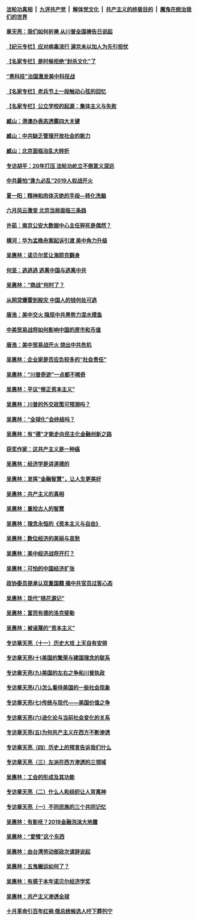

####  [法轮功真相](../../../../basic/blob/master/README.md?t=07101331) &nbsp;|&nbsp; [九评共产党](../../../../9ping.md/blob/master/README.md?t=07101331) &nbsp;|&nbsp; [解体党文化](../../../../jtdwh.md/blob/master/README.md?t=07101331)  &nbsp;|&nbsp; [共产主义的终极目的](../../../../gczydzjmd.md/blob/master/README.md?t=07101331) &nbsp;|&nbsp; [魔鬼在统治我们的世界](../../../../mgztzwmdsj.md/blob/master/README.md?t=07101331) 

#### [章天亮：我们如何祈祷 从川普全国祷告日说起](../pages/nsc423/n11944627.md?t=07101331) 

#### [【纪元专栏】应对病毒流行 渥京未以加人为先引担忧](../pages/nsc423/n11875714.md?t=07101331) 

#### [【名家专栏】是时候拒绝“封杀文化”了](../pages/nsc423/n11814093.md?t=07101331) 

#### [“黑科技”治国激发美中科技战](../pages/nsc423/n11638056.md?t=07101331) 

#### [【名家专栏】老兵节上一段触动心弦的回忆](../pages/nsc423/n11646016.md?t=07101331) 

#### [【名家专栏】公立学校的起源：集体主义与失败](../pages/nsc423/n11601833.md?t=07101331) 

#### [臧山：港澳办表态透露四大关键](../pages/nsc423/n11421628.md?t=07101331) 

#### [臧山：中共缺乏管理开放社会的能力](../pages/nsc423/n11407457.md?t=07101331) 

#### [臧山：北京面临治乱大转折](../pages/nsc423/n11406895.md?t=07101331) 

#### [专访胡平：20年打压 法轮功屹立不倒意义深远](../pages/nsc423/n11398800.md?t=07101331) 

#### [中共最怕“逢九必乱”2019人权战开火](../pages/nsc423/n11385248.md?t=07101331) 

#### [夏一阳：精神和肉体灭绝的手段—转化洗脑](../pages/nsc423/n11368250.md?t=07101331) 

#### [六月风云激变 北京当局面临三条路](../pages/nsc423/n11313668.md?t=07101331) 

#### [许茹：南京公安大数据中心主任猝死是偶然？](../pages/nsc423/n11064744.md?t=07101331) 

#### [横河：华为孟晚舟案起诉引渡 美中角力升级](../pages/nsc423/n11027230.md?t=07101331) 

#### [吴惠林：诺贝尔奖让海耶克翻身](../pages/nsc423/n10890049.md?t=07101331) 

#### [何坚：逃逃逃 逃离中国与逃离中共](../pages/nsc423/n10592891.md?t=07101331) 

#### [吴惠林：“商战”何时了？](../pages/nsc423/n10573558.md?t=07101331) 

#### [从网贷爆雷到股灾 中国人的钱何处可逃](../pages/nsc423/n10572800.md?t=07101331) 

#### [唐浩：美中交火 隐现中共黑势力混水摸鱼](../pages/nsc423/n10544040.md?t=07101331) 

#### [中美贸易战将如何影响中国的房市和币值](../pages/nsc423/n10543697.md?t=07101331) 

#### [唐浩：美中贸易战开火 烧出中共危机](../pages/nsc423/n10540126.md?t=07101331) 

#### [吴惠林：企业家是否应负较多的“社会责任”](../pages/nsc423/n10535022.md?t=07101331) 

#### [吴惠林：“川普奇迹”一点都不稀奇](../pages/nsc423/n10512808.md?t=07101331) 

#### [吴惠林：平议“修正资本主义”](../pages/nsc423/n10495724.md?t=07101331) 

#### [吴惠林：川普的外交政策可预测吗？](../pages/nsc423/n10462387.md?t=07101331) 

#### [吴惠林：“全球化”会终结吗？](../pages/nsc423/n10452838.md?t=07101331) 

#### [吴惠林：有“德”才能走向民主化金融创新之路](../pages/nsc423/n10432292.md?t=07101331) 

#### [获奖作家：这共产主义是一种癌](../pages/nsc423/n10431541.md?t=07101331) 

#### [吴惠林：经济学是讲道德的](../pages/nsc423/n10398014.md?t=07101331) 

#### [吴惠林：发挥“金融智慧”，让人生更美好](../pages/nsc423/n10375019.md?t=07101331) 

#### [吴惠林：共产主义的真相](../pages/nsc423/n10351394.md?t=07101331) 

#### [吴惠林：重拾古人的智慧](../pages/nsc423/n10337691.md?t=07101331) 

#### [吴惠林：理念永恒的《资本主义与自由》](../pages/nsc423/n10316274.md?t=07101331) 

#### [吴惠林：数位经济的美丽与哀愁](../pages/nsc423/n10292946.md?t=07101331) 

#### [吴惠林：美中经济战将开打？](../pages/nsc423/n10258825.md?t=07101331) 

#### [吴惠林：可怕的中国经济扩张](../pages/nsc423/n10219147.md?t=07101331) 

#### [政协委员提承认双重国籍 揭中共官员过客心态](../pages/nsc423/n10208809.md?t=07101331) 

#### [吴惠林：现代“桃花源记”](../pages/nsc423/n10185234.md?t=07101331) 

#### [吴惠林：富而有德的洛克斐勒](../pages/nsc423/n10142264.md?t=07101331) 

#### [吴惠林：被诬蔑的“资本主义”](../pages/nsc423/n10124816.md?t=07101331) 

#### [专访章天亮（十一）历史大戏 上天自有安排](../pages/nsc423/n10094905.md?t=07101331) 

#### [专访章天亮(十)美国的繁荣与建国理念的联系](../pages/nsc423/n10094899.md?t=07101331) 

#### [专访章天亮(九)美国的左右之争和川普执政](../pages/nsc423/n10094889.md?t=07101331) 

#### [专访章天亮(八)怎么看待美国的一些社会现象](../pages/nsc423/n10094857.md?t=07101331) 

#### [专访章天亮(七)传统与现代——美国价值之争](../pages/nsc423/n10093140.md?t=07101331) 

#### [专访章天亮(六)进化论与当前社会变化的关系](../pages/nsc423/n10092036.md?t=07101331) 

#### [专访章天亮(五)为何共产主义在西方不断渗透](../pages/nsc423/n10083620.md?t=07101331) 

#### [专访章天亮（四）历史上的预言告诉我们什么](../pages/nsc423/n10083606.md?t=07101331) 

#### [专访章天亮（三）左派在西方渗透的三领域](../pages/nsc423/n10081115.md?t=07101331) 

#### [吴惠林：工会的形成及其功能](../pages/nsc423/n10080633.md?t=07101331) 

#### [专访章天亮（二）什么人和组织让人背离神](../pages/nsc423/n10076637.md?t=07101331) 

#### [专访章天亮（一）不同民族的三个共同记忆](../pages/nsc423/n10074188.md?t=07101331) 

#### [吴惠林：有影呒？2018金融泡沫大地震](../pages/nsc423/n10040534.md?t=07101331) 

#### [吴惠林：“爱情”这个东西](../pages/nsc423/n10019423.md?t=07101331) 

#### [吴惠林：由台湾劳动部政次请辞说起](../pages/nsc423/n9979679.md?t=07101331) 

#### [吴惠林：五鬼搬运如何了？](../pages/nsc423/n9925338.md?t=07101331) 

#### [吴惠林：有感于本年诺贝尔经济学奖](../pages/nsc423/n9871883.md?t=07101331) 

#### [吴惠林：共产主义渗透全球](../pages/nsc423/n9812748.md?t=07101331) 

#### [十月革命引百年红祸 俄总统候选人吁下葬列宁](../pages/nsc423/n9810182.md?t=07101331) 

